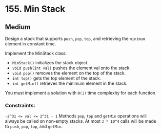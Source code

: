 # 155. Min Stack

## Medium

Design a stack that supports `push`, `pop`, `top`, and retrieving the `minimum` element in constant time.

Implement the MinStack class:

- `MinStack()` initializes the stack object.
- `void push(int val)` pushes the element val onto the stack.
- `void pop()` removes the element on the top of the stack.
- `int top()` gets the top element of the stack.
- `int getMin()` retrieves the minimum element in the stack.

You must implement a solution with `O(1)` time complexity for each function.

### Constraints:

`-2^31 <= val <= 2^31 - 1`
Methods `pop`, `top` and `getMin` operations will always be called on non-empty stacks.
At most `3 * 10^4` calls will be made to `push`, `pop`, `top`, and `getMin`.
